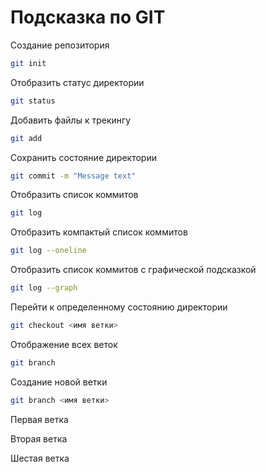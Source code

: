 # Подсказка по GIT

Создание репозитория
```sh
git init
```

Отобразить статус директории
```sh
git status
```

Добавить файлы к трекингу
```sh
git add
```

Сохранить состояние директории
```sh
git commit -m "Message text"
```

Отобразить список коммитов
```sh
git log
```

Отобразить компактый список коммитов
```sh
git log --oneline
```

Отобразить список коммитов с графической подсказкой
```sh
git log --graph
```

Перейти к определенному состоянию директории
```sh
git checkout <имя ветки>
```

Отображение всех веток
```sh
git branch
```

Создание новой ветки
```sh
git branch <имя ветки>
```

Первая ветка

Вторая ветка

Шестая ветка
